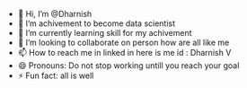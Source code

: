 - 👋 Hi, I’m @Dharnish
- 👀 I’m achivement to become data scientist
- 🌱 I’m currently learning skill for my achivement
- 💞️ I’m looking to collaborate on person how are all like me
- 📫 How to reach me in linked in here is me id : Dharnish V
- 😄 Pronouns: Do not stop working untill you reach your goal 
- ⚡ Fun fact: all is well

<!---
Dharnish810/Dharnish810 is a ✨ special ✨ repository because its `README.md` (this file) appears on your GitHub profile.
You can click the Preview link to take a look at your changes.
--->
